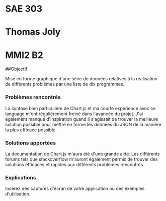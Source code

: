 # SAE 303
# Thomas Joly
# MMI2 B2

##Objectif

Mise en forme graphique d'une série de données relatives à la réalisation de différents problèmes par une liste de dix programmes.

### Problèmes rencontrés

La syntaxe bien particulière de Chart.js et ma courte expérience avec ce language m'ont régulièrement freiné dans l'avancée du projet. J'ai également manqué d'inspiration quand il s'agissait de trouver la meilleure solution possible pour mettre en forme les données du JSON de la manière la plus efficace possible.

### Solutions apportées

La documentation de Chart.js m'aura été d'une grande aide. Les différents forums tels que stackoverflow m'auront également permis de trouver des solutions efficaces et rapides aux différents problèmes rencontrés.

### Explications

Insérez des captures d'écran de votre application ou des exemples d'utilisation.

